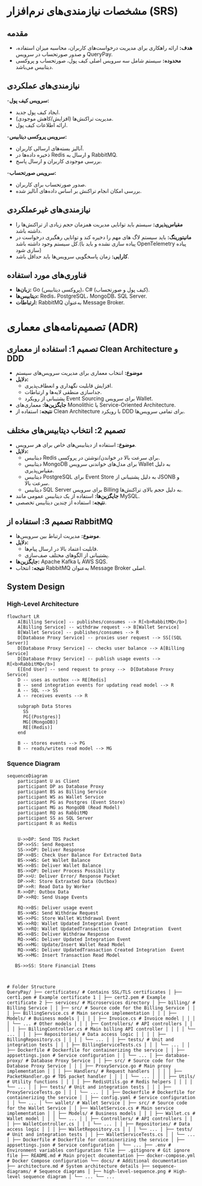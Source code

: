 # مشخصات نیازمندی‌های نرم‌افزار (SRS)

## مقدمه
- **هدف:** ارائه راهکاری برای مدیریت درخواست‌های کاربران، محاسبه میزان استفاده، و صدور صورتحساب در سرویس QueryPay.
- **محدوده:** سیستم شامل سه سرویس اصلی کیف پول، صورتحساب و پروکسی دیتابیس می‌باشد.

## نیازمندی‌های عملکردی
-**سرویس کیف پول:**
   - ایجاد کیف پول جدید.
   - مدیریت تراکنش‌ها (افزایش/کاهش موجودی).
   - ارائه اطلاعات کیف پول.

-**سرویس پروکسی دیتابیس:**
   - آنالیز بسته‌های ارسالی کاربران.
   - ذخیره داده‌ها در Redis و ارسال به RabbitMQ.
   - بررسی موجودی کاربران و ارسال پاسخ.

-**سرویس صورتحساب:**
   - صدور صورتحساب برای کاربران.
   - بررسی امکان انجام تراکنش بر اساس داده‌های آنالیز شده.

## نیازمندی‌های غیرعملکردی
- **مقیاس‌پذیری:** سیستم باید توانایی مدیریت همزمان حجم زیادی از تراکنش‌ها را داشته باشد.
- **مانیتورینگ:** باید سیستم لاگ های مهم را دخیره کند و توانایی رهگیری درخواست در کل سیستم وجود داشته باشد.(پیاده سازی نشده و باید با OpenTelemetry پیاده سازی شود)
- **کارایی:** زمان پاسخگویی سرویس‌ها باید حداقل باشد.

## فناوری‌های مورد استفاده
- **زبان‌ها:** Go (پروکسی دیتابیس)، C# (کیف پول و صورتحساب).
- **دیتابیس‌ها:** Redis، PostgreSQL، MongoDB، SQL Server.
- **ارتباطات:** RabbitMQ به‌عنوان Message Broker.


# تصمیم‌نامه‌های معماری (ADR)

## تصمیم 1: استفاده از معماری Clean Architecture و DDD
- **موضوع:** انتخاب معماری برای مدیریت سرویس‌های سیستم
- **دلایل:**
  - افزایش قابلیت نگهداری و انعطاف‌پذیری.
  - جداسازی منطقی لایه‌ها و ارتباطات.
  - پشتیبانی از رویکرد Event Sourcing برای سرویس Wallet.
- **جایگزین‌ها:** معماری‌های Monolithic یا Service-Oriented Architecture.
- **نتیجه:** استفاده از Clean Architecture با رویکرد DDD برای تمامی سرویس‌ها.

## تصمیم 2: انتخاب دیتابیس‌های مختلف
- **موضوع:** استفاده از دیتابیس‌های خاص برای هر سرویس.
- **دلایل:**
  - دیتابیس Redis برای سرعت بالا در خواندن/نوشتن در پروکسی.
  - دیتابیس MongoDB برای مدل‌های خواندنی سرویس Wallet به دلیل مقیاس‌پذیری.
  - دیتابیس PostgreSQL برای Event Store به دلیل پشتیبانی از JSONB و سرعت بالا.
  - دیتابیس SQL Server برای سرویس Billing به دلیل حجم بالای تراکنش‌ها.
- **جایگزین‌ها:** استفاده از یک دیتابیس عمومی مانند MySQL.
- **نتیجه:** استفاده از چندین دیتابیس تخصصی.

## تصمیم 3: استفاده از RabbitMQ
- **موضوع:** مدیریت ارتباط بین سرویس‌ها.
- **دلایل:**
  - قابلیت اعتماد بالا در ارسال پیام‌ها.
  - پشتیبانی از الگوهای مختلف صف‌سازی.
- **جایگزین‌ها:** Apache Kafka یا AWS SQS.
- **نتیجه:** انتخاب RabbitMQ به‌عنوان Message Broker اصلی.





## System Design 

### High-Level Architecture

```mermaid
flowchart LR
    A[Billing Service] -- publishes/consumes --> R[<b>RabbitMQ</b>]
    A[Billing Service] -- withdraw request --> B[Wallet Service]
    B[Wallet Service] -- publishes/consumes --> R
    D[Database Proxy Service] -- proxies user request --> SS[(SQL Server)]
    D[Database Proxy Service] -- checks user balance --> A[Billing Service]
    D[Database Proxy Service] -- publish usage events --> R[<b>RabbitMQ</b>]
    E[End User] -- send request to proxy -->  D[Database Proxy Service]
    D -- uses as outbox --> RE[Redis]
    B -- send integration events for updating read model --> R
    A -- SQL --> SS
    A -- receives events --> R

    subgraph Data Stores
      SS
      PG[(Postgres)]
      MG[(MongoDB)]
      RE[(Redis)]
    end

    B -- stores events --> PG
    B -- reads/writes read model --> MG
```
### Squence Diagram
```mermaid
sequenceDiagram
    participant U as Client
    participant DP as Database Proxy
    participant BS as Billing Service
    participant WS as Wallet Service
    participant PG as Postgres (Event Store)
    participant MG as MongoDB (Read Model)
    participant RQ as RabbitMQ
    participant SS as SQL Server
    participant R as Redis
    

    U->>DP: Send TDS Packet
    DP->>SS: Send Request
    SS->>DP: Deliver Response
    DP->>BS: Check User Balance For Extracted Data
    BS->>WS: Get Wallet Balance
    WS->>BS: Deliver Wallet Balance
    BS->>DP: Deliver Process Possibility
    DP->>U: Deliver Error/ Response Packet
    DP->>R: Store Extraxted Data (Outbox)
    DP->>R: Read Data by Worker
    R->>DP: Outbox Data
    DP->>RQ: Send Usage Events
   
    RQ->>BS: Deliver usage event
    BS->>WS: Send Withdraw Request
    WS->>PG: Store Wallet Withdrawal Event
    WS->>RQ: Wallet Updated Integration Event
    WS->>RQ: Wallet UpdatedTransaction Created Integration  Event
    WS->>BS: Deliver Withdraw Response
    RQ->>WS: Deliver Updated Integration Event
    WS->>MG: Update/Insert Wallet Read Model
    RQ->>WS: Deliver UpdatedTransaction Created Integration  Event
    WS->>MG: Insert Transaction Read Model 

   BS->>SS: Store Financial Items  



# Folder Structure
QueryPay/ ├── certificates/ # Contains SSL/TLS certificates │ ├── cert1.pem # Example certificate 1 │ ├── cert2.pem # Example certificate 2 ├── services/ # Microservices directory │ ├── billing/ # Billing Service │ │ ├── src/ # Source code for the Billing Service │ │ │ ├── BillingService.cs # Main service implementation │ │ │ ├── Models/ # Business models │ │ │ │ ├── Invoice.cs # Invoice model │ │ │ │ └── ... # Other models │ │ │ ├── Controllers/ # API controllers │ │ │ │ ├── BillingController.cs # Main billing API controller │ │ │ │ └── ... │ │ │ ├── Repositories/ # Data access logic │ │ │ │ ├── BillingRepository.cs │ │ │ │ └── ... │ │ ├── tests/ # Unit and integration tests │ │ │ ├── BillingServiceTests.cs │ │ │ └── ... │ │ ├── Dockerfile # Dockerfile for containerizing the service │ │ ├── appsettings.json # Service configuration │ │ └── ... │ ├── database-proxy/ # Database Proxy Service │ │ ├── src/ # Source code for the Database Proxy Service │ │ │ ├── ProxyService.go # Main proxy implementation │ │ │ ├── Handlers/ # Request handlers │ │ │ │ ├── PacketHandler.go # TDS packet handler │ │ │ │ └── ... │ │ │ ├── Utils/ # Utility functions │ │ │ │ ├── RedisUtils.go # Redis helpers │ │ │ │ └── ... │ │ ├── tests/ # Unit and integration tests │ │ │ ├── ProxyServiceTests.go │ │ │ └── ... │ │ ├── Dockerfile # Dockerfile for containerizing the service │ │ ├── config.yaml # Service configuration │ │ └── ... │ └── wallet/ # Wallet Service │ ├── src/ # Source code for the Wallet Service │ │ ├── WalletService.cs # Main service implementation │ │ ├── Models/ # Business models │ │ │ ├── Wallet.cs # Wallet model │ │ │ └── ... │ │ ├── Controllers/ # API controllers │ │ │ ├── WalletController.cs │ │ │ └── ... │ │ ├── Repositories/ # Data access logic │ │ │ ├── WalletRepository.cs │ │ │ └── ... │ ├── tests/ # Unit and integration tests │ │ ├── WalletServiceTests.cs │ │ └── ... │ ├── Dockerfile # Dockerfile for containerizing the service │ ├── appsettings.json # Service configuration │ └── ... ├── .env # Environment variables configuration file ├── .gitignore # Git ignore file ├── README.md # Main project documentation ├── docker-compose.yml # Docker Compose configuration └── docs/ # Additional documentation ├── architecture.md # System architecture details ├── sequence-diagrams/ # Sequence diagrams │ ├── high-level-sequence.png # High-level sequence diagram │ └── ... └── ...

